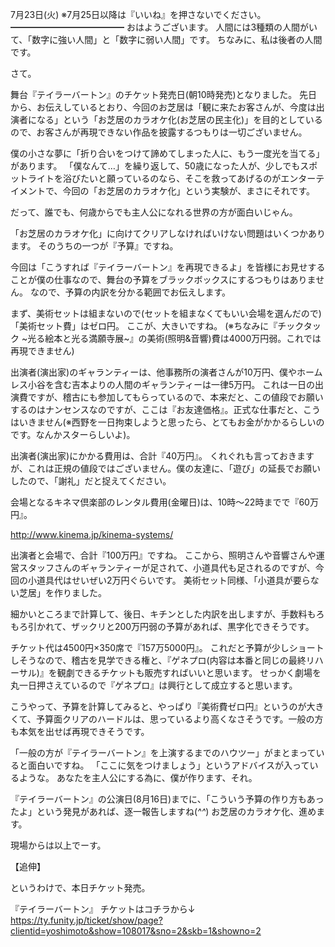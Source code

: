 7月23日(火) ※7月25日以降は『いいね』を押さないでください。
━━━━━━━━━━━━━
おはようございます。
人間には3種類の人間がいて、「数字に強い人間」と「数字に弱い人間」です。
ちなみに、私は後者の人間です。

さて。

舞台『テイラーバートン』のチケット発売日(朝10時発売)となりました。
先日から、お伝えしているとおり、今回のお芝居は「観に来たお客さんが、今度は出演者になる」という「お芝居のカラオケ化(お芝居の民主化)」を目的としているので、お客さんが再現できない作品を披露するつもりは一切ございません。

僕の小さな夢に「折り合いをつけて諦めてしまった人に、もう一度光を当てる」があります。
「僕なんて…」を繰り返して、50歳になった人が、少しでもスポットライトを浴びたいと願っているのなら、そこを救ってあげるのがエンターテイメントで、今回の「お芝居のカラオケ化」という実験が、まさにそれです。

だって、誰でも、何歳からでも主人公になれる世界の方が面白いじゃん。

「お芝居のカラオケ化」に向けてクリアしなければいけない問題はいくつかあります。
そのうちの一つが『予算』ですね。

今回は「こうすれば『テイラーバートン』を再現できるよ」を皆様にお見せすることが僕の仕事なので、舞台の予算をブラックボックスにするつもりはありません。
なので、予算の内訳を分かる範囲でお伝えします。

まず、美術セットは組まないので(セットを組まなくてもいい会場を選んだので)「美術セット費」はゼロ円。
ここが、大きいですね。
(※ちなみに『チックタック ~光る絵本と光る満願寺展~』の美術(照明&音響)費は4000万円弱。これでは再現できません)

出演者(演出家)のギャランティーは、他事務所の演者さんが10万円、僕やホームレス小谷を含む吉本よりの人間のギャランティーは一律5万円。
これは一日の出演費ですが、稽古にも参加してもらっているので、本来だと、この値段でお願いするのはナンセンスなのですが、ここは『お友達価格』。正式な仕事だと、こうはいきません(※西野を一日拘束しようと思ったら、とてもお金がかかるらしいのです。なんかスターらしいよ)。

出演者(演出家)にかかる費用は、合計『40万円』。
くれぐれも言っておきますが、これは正規の値段ではございません。僕の友達に、「遊び」の延長でお願いしたので、「謝礼」だと捉えてください。

会場となるキネマ倶楽部のレンタル費用(金曜日)は、10時～22時までで『60万円』。

http://www.kinema.jp/kinema-systems/

出演者と会場で、合計『100万円』ですね。
ここから、照明さんや音響さんや運営スタッフさんのギャランティーが足されて、小道具代も足されるのですが、今回の小道具代はせいぜい2万円ぐらいです。
美術セット同様、「小道具が要らない芝居」を作りました。

細かいところまで計算して、後日、キチンとした内訳を出しますが、手数料もろもろ引かれて、ザックリと200万円弱の予算があれば、黒字化できそうです。

チケット代は4500円×350席で『157万5000円』。
これだと予算が少しショートしそうなので、稽古を見学できる権と、『ゲネプロ(内容は本番と同じの最終リハーサル)』を観劇できるチケットも販売すればいいと思います。
せっかく劇場を丸一日押さえているので『ゲネプロ』は興行として成立すると思います。

こうやって、予算を計算してみると、やっぱり『美術費ゼロ円』というのが大きくて、予算面クリアのハードルは、思っているより高くなさそうです。一般の方も本気を出せば再現できそうです。

「一般の方が『テイラーバートン』を上演するまでのハウツー」がまとまっていると面白いですね。
「ここに気をつけましょう」というアドバイスが入っているような。
あなたを主人公にする為に、僕が作ります、それ。

『テイラーバートン』の公演日(8月16日)までに、「こういう予算の作り方もあったよ」という発見があれば、逐一報告しますね(*^^*)
お芝居のカラオケ化、進めます。

現場からは以上でーす。

【追伸】

というわけで、本日チケット発売。

『テイラーバートン』
チケットはコチラから↓
https://ty.funity.jp/ticket/show/page?clientid=yoshimoto&show=108017&sno=2&skb=1&showno=2
